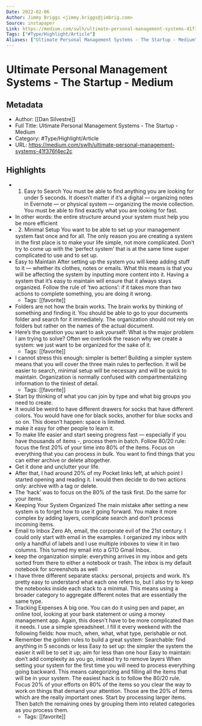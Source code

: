 ```yaml
---
Date: 2022-02-06
Author: Jimmy Briggs <jimmy.briggs@jimbrig.com>
Source: instapaper
Link: https://medium.com/swlh/ultimate-personal-management-systems-41f376f4ec2c
Tags: ["#Type/Highlight/Article"]
Aliases: ["Ultimate Personal Management Systems - The Startup - Medium", "Ultimate Personal Management Systems - The Startup - Medium"]
---
```

# Ultimate Personal Management Systems - The Startup - Medium

## Metadata
- Author: [[Dan Silvestre]]
- Full Title: Ultimate Personal Management Systems - The Startup - Medium
- Category: #Type/Highlight/Article
- URL: https://medium.com/swlh/ultimate-personal-management-systems-41f376f4ec2c

## Highlights
- 1. Easy to Search
  You must be able to find anything you are looking for under 5 seconds.
  It doesn’t matter if it’s a digital — organizing notes in Evernote — or physical system — organizing the movie collection. You must be able to find exactly what you are looking for fast.
- In other words: the entire structure around your system must help you be more efficient
- .
  2. Minimal Setup
  You want to be able to set up your management system fast once and for all.
  The only reason you are creating a system in the first place is to make your life simple, not more complicated. Don’t try to come up with the ‘perfect system’ that is at the same time super complicated to use and to set up.
- Easy to Maintain
  After setting up the system you will keep adding stuff to it — whether its clothes, notes or emails.
  What this means is that you will be affecting the system by inputting more content into it. Having a system that it’s easy to maintain will ensure that it always stays organized.
  Follow the rule of ‘two actions’: if it takes more than two actions to complete something, you are doing it wrong.
    - Tags: [[favorite]] 
- Folders are not how the brain works. The brain works by thinking of something and finding it. You should be able to go to your documents folder and search for it immediately. The organization should not rely on folders but rather on the names of the actual document.
- Here’s the question you want to ask yourself:
  What is the major problem I am trying to solve?
  Often we overlook the reason why we create a system: we just want to be organized for the sake of it.
    - Tags: [[favorite]] 
- I cannot stress this enough: simpler is better!
  Building a simpler system means that you will cover the three main rules to perfection. It will be easier to search, minimal setup will be necessary and will be quick to maintain.
  Organization is normally confused with compartmentalizing information to the tiniest of detail.
    - Tags: [[favorite]] 
- Start by thinking of what you can join by type and what big groups you need to create.
- It would be weird to have different drawers for socks that have different colors. You would have one for black socks, another for blue socks and so on. This doesn’t happen: space is limited.
- make it easy for other people to learn it.
- To make life easier and start seeing progress fast — especially if you have thousands of items -, process them in batch. Follow 80/20 rule: focus the first 20% of your time into 80% of the items.
  Focus on everything that you can process in bulk. You want to find things that you can either archive or delete altogether.
- Get it done and unclutter your life.
- After that, I had around 20% of my Pocket links left, at which point I started opening and reading it. I would then decide to do two actions only: archive with a tag or delete.
- The ‘hack’ was to focus on the 80% of the task first. Do the same for your items.
- Keeping Your System Organized
  The main mistake after setting a new system is to forget how to use it going forward.
  You make it more complex by adding layers, complicate search and don’t process incoming items.
- Email to Inbox Zero
  Ah, email, the corporate evil of the 21st century. I could only start with email in the examples.
  I organized my inbox with only a handful of labels and I use multiple inboxes to view it in two columns. This turned my email into a GTD Gmail Inbox.
- keep the organization simple: everything arrives in my inbox and gets sorted from there to either a notebook or trash. The inbox is my default notebook for screenshots as well
- I have three different separate stacks: personal, projects and work. It’s pretty easy to understand what each one refers to, but I also try to keep the notebooks inside each stack to a minimal. This means using a broader category to aggregate different notes that are essentially the same type.
- Tracking Expenses
  A big one. You can do it using pen and paper, an online tool, looking at your bank statement or using a money management app.
  Again, this doesn’t have to be more complicated than it needs.
  I use a simple spreadsheet. I fill it every weekend with the following fields: how much, when, what, what type, perishable or not.
- Remember the golden rules to build a great system:
  Searchable: find anything in 5 seconds or less
  Easy to set up: the simpler the system the easier it will be to set it up; aim for less than one hour
  Easy to maintain: don’t add complexity as you go, instead try to remove layers
  When setting your system for the first time you will need to process everything going backward. This means categorizing and filling all the items that will be in your system.
  The easiest hack is to follow the 80/20 rule. Focus 20% of your efforts on 80% of the items so you clear the way to work on things that demand your attention. Those are the 20% of items which are the really important ones.
  Start by processing larger items. Then batch the remaining ones by grouping them into related categories as you process them.
    - Tags: [[favorite]] 
